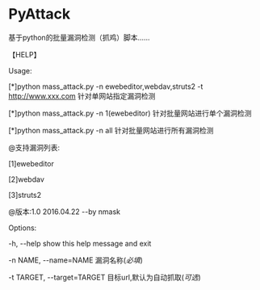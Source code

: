 # PyAttack

基于python的批量漏洞检测（抓鸡）脚本......


【HELP】

Usage:

[*]python  mass_attack.py -n ewebeditor,webdav,struts2 -t http://www.xxx.com    针对单网站指定漏洞检测


[*]python  mass_attack.py -n 1(ewebeditor)  针对批量网站进行单个漏洞检测


[*]python  mass_attack.py -n all    针对批量网站进行所有漏洞检测


@支持漏洞列表:

[1]ewebeditor

[2]webdav

[3]struts2



@版本:1.0  2016.04.22   --by  nmask



Options:

  -h, --help                    show this help message and exit
  
  -n NAME, --name=NAME          漏洞名称(*必填*)
  
  -t TARGET, --target=TARGET    目标url,默认为自动抓取(*可选*)

